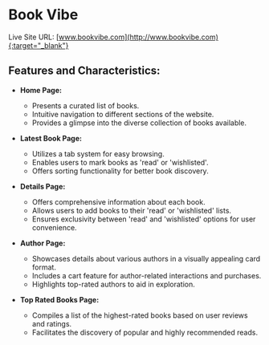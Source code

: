 # Book Vibe

Live Site URL: [www.bookvibe.com](http://www.bookvibe.com){:target="_blank"}

## Features and Characteristics:

- **Home Page:**
  - Presents a curated list of books.
  - Intuitive navigation to different sections of the website.
  - Provides a glimpse into the diverse collection of books available.

- **Latest Book Page:**
  - Utilizes a tab system for easy browsing.
  - Enables users to mark books as 'read' or 'wishlisted'.
  - Offers sorting functionality for better book discovery.

- **Details Page:**
  - Offers comprehensive information about each book.
  - Allows users to add books to their 'read' or 'wishlisted' lists.
  - Ensures exclusivity between 'read' and 'wishlisted' options for user convenience.

- **Author Page:**
  - Showcases details about various authors in a visually appealing card format.
  - Includes a cart feature for author-related interactions and purchases.
  - Highlights top-rated authors to aid in exploration.

- **Top Rated Books Page:**
  - Compiles a list of the highest-rated books based on user reviews and ratings.
  - Facilitates the discovery of popular and highly recommended reads.

